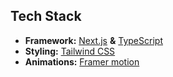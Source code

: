 ## Tech Stack

- **Framework:** [Next.js](https://nextjs.org) **&** [TypeScript](https://react-typescript-cheatsheet.netlify.app/)
- **Styling:** [Tailwind CSS](https://tailwindcss.com)
- **Animations:** [Framer motion](https://www.framer.com/motion/)

